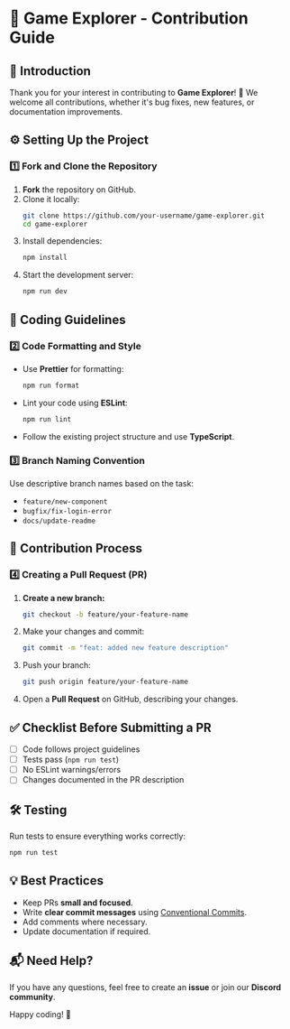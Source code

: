 # 🤝 Game Explorer - Contribution Guide

## 📖 Introduction

Thank you for your interest in contributing to **Game Explorer**! 🚀
We welcome all contributions, whether it's bug fixes, new features, or documentation improvements.

## ⚙️ Setting Up the Project

### 1️⃣ Fork and Clone the Repository

1. **Fork** the repository on GitHub.
2. Clone it locally:
   ```sh
   git clone https://github.com/your-username/game-explorer.git
   cd game-explorer
   ```
3. Install dependencies:
   ```sh
   npm install
   ```
4. Start the development server:
   ```sh
   npm run dev
   ```

## 📝 Coding Guidelines

### 2️⃣ Code Formatting and Style

- Use **Prettier** for formatting:
  ```sh
  npm run format
  ```
- Lint your code using **ESLint**:
  ```sh
  npm run lint
  ```
- Follow the existing project structure and use **TypeScript**.

### 3️⃣ Branch Naming Convention

Use descriptive branch names based on the task:

- `feature/new-component`
- `bugfix/fix-login-error`
- `docs/update-readme`

## 🔄 Contribution Process

### 4️⃣ Creating a Pull Request (PR)

1. **Create a new branch:**
   ```sh
   git checkout -b feature/your-feature-name
   ```
2. Make your changes and commit:
   ```sh
   git commit -m "feat: added new feature description"
   ```
3. Push your branch:
   ```sh
   git push origin feature/your-feature-name
   ```
4. Open a **Pull Request** on GitHub, describing your changes.

## ✅ Checklist Before Submitting a PR

- [ ] Code follows project guidelines
- [ ] Tests pass (`npm run test`)
- [ ] No ESLint warnings/errors
- [ ] Changes documented in the PR description

## 🛠 Testing

Run tests to ensure everything works correctly:

```sh
npm run test
```

## 💡 Best Practices

- Keep PRs **small and focused**.
- Write **clear commit messages** using [Conventional Commits](https://www.conventionalcommits.org/en/v1.0.0/).
- Add comments where necessary.
- Update documentation if required.

## 📬 Need Help?

If you have any questions, feel free to create an **issue** or join our **Discord community**.

Happy coding! 🚀
